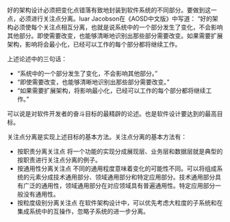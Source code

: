 
好的架构设计必须把变化点错落有致地封装到软件系统的不同部分。要做到这一点，必须进行关注点分离。Iuar Jacobson在《AOSD中文版》中写道：
“好的架构必须使每个关注点相互分离，也就是说系统中的一个部分发生了变化，不会影响其他部分。即使需要改变，也能够清晰地识别出那些部分需要改变。如果需要扩展架构，影响将会最小化，已经可以工作的每个部分都将继续工作。

上述论述中的三句话：
* “系统中的一个部分发生了变化，不会影响其他部分。”
* “即使需要改变，也能够清晰地识别出那些部分需要改变。”
* “如果需要扩展架构，将影响最小化，已经可以工作的每个部分都将继续工作。”

可以说是对软件开发者的奋斗目标的最精辟的论述。也是软件设计要达到的最高目标。

关注点分离是实现上述目标的基本方法。关注点分离的基本方法有：
* 按职责分离关注点
将一个功能的实现分成展现层、业务层和数据层就是典型的按职责进行关注点分离的例子。
* 按通用性分离关注点
不同的通用程度意味着变化的可能性不同。可以将组成系统的元素分成技术通用部分、领域通用部分和特定应用部分。技术通用部分具有广泛的通用性，领域通用部分在对应领域具有普遍通用性。特定应用部分一般没有通用性。
* 按粒度级别分离关注点
在软件架构设计中，可以优先考虑大粒度的子系统和在集成系统中的互操作，忽略子系统的进一步分离。

